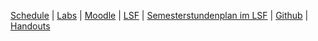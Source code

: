 
<a href="{{site.baseurl}}ss2017/info2/schedule">Schedule</a>
| <a href="{{site.baseurl}}ss2017/info2/labs">Labs</a>
| <a href="https://moodle.htw-berlin.de/course/view.php?id=12517">Moodle</a>
| <a href="https://lsf.htw-berlin.de/qisserver/rds?state=wsearchv&search=2&veranstaltung.veranstid=126306">LSF</a>
| <a href="https://lsf.htw-berlin.de/qisserver/rds?state=wplan&act=stg&pool=stg&show=plan&P.vx=kurz&r_zuordabstgv.semvonint=2&r_zuordabstgv.sembisint=2&missing=allTerms&k_abstgv.abstgvnr=231">Semesterstundenplan im LSF</a>
| <a href="https://github.com/htw-imi-info2">Github</a>
| <a href="{{site.baseurl}}ss2017/info2/handouts">Handouts</a>
